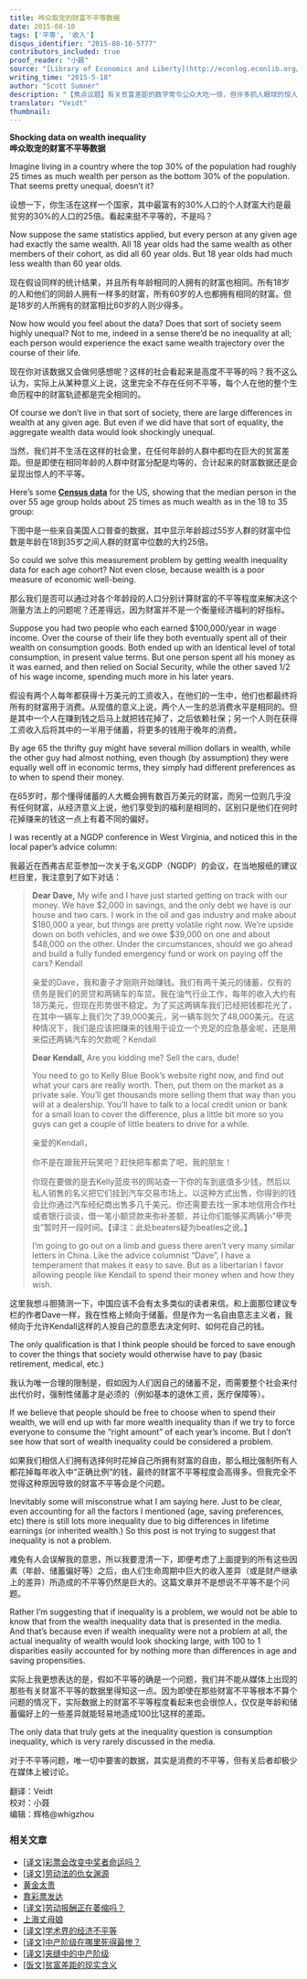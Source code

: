 ```yaml
---
title: 哗众取宠的财富不平等数据
date: 2015-08-10
tags: ['平等', '收入']
disqus_identifier: "2015-08-10-5777"
contributors_included: true
proof_reader: "小聂"
source: "[Library of Economics and Liberty](http://econlog.econlib.org/archives/2015/05/shocking_new_da.html)"
writing_time: "2015-5-18"
author: "Scott Sumner"
description: "【焦点议题】有关贫富差距的数字常令公众大吃一惊，但许多抓人眼球的惊人“差距、变化”，其实往往是统计假象，其背后根本没有人们以为它所揭示的事实，同一组数据，平凡还是惊艳，更多取决于如何组织和表述它，本文分析了其中一例，今后我们还会介绍更多。"
translator: "Veidt"
thumbnail:
---
```


**Shocking data on wealth inequality**  
**哗众取宠的财富不平等数据**

Imagine living in a country where the top 30% of the population had roughly 25 times as much wealth per person as the bottom 30% of the population. That seems pretty unequal, doesn’t it?

设想一下，你生活在这样一个国家，其中最富有的30%人口的个人财富大约是最贫穷的30%的人口的25倍。看起来挺不平等的，不是吗？

Now suppose the same statistics applied, but every person at any given age had exactly the same wealth. All 18 year olds had the same wealth as other members of their cohort, as did all 60 year olds. But 18 year olds had much less wealth than 60 year olds.

现在假设同样的统计结果，并且所有年龄相同的人拥有的财富也相同。所有18岁的人和他们的同龄人拥有一样多的财富，所有60岁的人也都拥有相同的财富。但是18岁的人所拥有的财富相比60岁的人则少得多。

Now how would you feel about the data? Does that sort of society seem highly unequal? Not to me, indeed in a sense there’d be no inequality at all; each person would experience the exact same wealth trajectory over the course of their life.

现在你对该数据又会做何感想呢？这样的社会看起来是高度不平等的吗？我不这么认为，实际上从某种意义上说，这里完全不存在任何不平等，每个人在他的整个生命历程中的财富轨迹都是完全相同的。

Of course we don’t live in that sort of society, there are large differences in wealth at any given age. But even if we did have that sort of equality, the aggregate wealth data would look shockingly unequal.

当然，我们并不生活在这样的社会里，在任何年龄的人群中都均在巨大的贫富差距。但是即使在相同年龄的人群中财富分配是均等的，合计起来的财富数据还是会呈现出惊人的不平等。

Here’s some [**Census data**](http://www.fool.com/investing/general/2015/05/17/americans-average-net-worth-by-age-how-do-you-comp.aspx?source=eogyholnk0000001) for the US, showing that the median person in the over 55 age group holds about 25 times as much wealth as in the 18 to 35 group:

下图中是一些来自美国人口普查的数据，其中显示年龄超过55岁人群的财富中位数是年龄在18到35岁之间人群的财富中位数的大约25倍。

So could we solve this measurement problem by getting wealth inequality data for each age cohort? Not even close, because wealth is a poor measure of economic well-being.

那么我们是否可以通过对各个年龄段的人口分别计算财富的不平等程度来解决这个测量方法上的问题呢？还差得远，因为财富并不是一个衡量经济福利的好指标。

Suppose you had two people who each earned $100,000/year in wage income. Over the course of their life they both eventually spent all of their wealth on consumption goods. Both ended up with an identical level of total consumption, in present value terms. But one person spent all his money as it was earned, and then relied on Social Security, while the other saved 1/2 of his wage income, spending much more in his later years.

假设有两个人每年都获得十万美元的工资收入，在他们的一生中，他们也都最终将所有的财富用于消费。从现值的意义上说，两个人一生的总消费水平是相同的。但是其中一个人在赚到钱之后马上就把钱花掉了，之后依赖社保；另一个人则在获得工资收入后将其中的一半用于储蓄，将更多的钱用于晚年的消费。

By age 65 the thrifty guy might have several million dollars in wealth, while the other guy had almost nothing, even though (by assumption) they were equally well off in economic terms, they simply had different preferences as to when to spend their money.

在65岁时，那个懂得储蓄的人大概会拥有数百万美元的财富，而另一位则几乎没有任何财富，从经济意义上说，他们享受到的福利是相同的，区别只是他们在何时花掉赚来的钱这一点上有着不同的偏好。

I was recently at a NGDP conference in West Virginia, and noticed this in the local paper’s advice column:

我最近在西弗吉尼亚参加一次关于名义GDP（NGDP）的会议，在当地报纸的建议栏目里，我注意到了如下对话：


> **Dear Dave,** My wife and I have just started getting on track with our money. We have $2,000 in savings, and the only debt we have is our house and two cars. I work in the oil and gas industry and make about $180,000 a year, but things are pretty volatile right now. We’re upside down on both vehicles, and we owe $39,000 on one and about $48,000 on the other. Under the circumstances, should we go ahead and build a fully funded emergency fund or work on paying off the cars? Kendall
> 
>  亲爱的Dave，我和妻子才刚刚开始赚钱。我们有两千美元的储蓄，仅有的债务是我们的房贷和两辆车的车贷。我在油气行业工作，每年的收入大约有18万美元，但现在形势很不稳定。为了买这两辆车我们已经把钱都花光了，在其中一辆车上我们欠了39,000美元，另一辆车则欠了48,000美元。在这种情况下，我们是应该把赚来的钱用于设立一个充足的应急基金呢，还是用来偿还两辆汽车的欠款呢？Kendall
> 
>  **Dear Kendall,** Are you kidding me? Sell the cars, dude!
> 
>  You need to go to Kelly Blue Book’s website right now, and find out what your cars are really worth. Then, put them on the market as a private sale. You’ll get thousands more selling them that way than you will at a dealership. You’ll have to talk to a local credit union or bank for a small loan to cover the difference, plus a little bit more so you guys can get a couple of little beaters to drive for a while.
> 
>  亲爱的Kendall，
> 
>  你不是在跟我开玩笑吧？赶快把车都卖了吧，我的朋友！
> 
>  你现在要做的是去Kelly蓝皮书的网站查一下你的车到底值多少钱，然后以私人销售的名义把它们挂到汽车交易市场上。以这种方式出售，你得到的钱会比你通过汽车经纪商出售多几千美元。你还需要去找一家本地信用合作社或者银行谈谈，借一笔小额贷款来弥补差额，并让你们能够买两辆小“甲壳虫”暂时开一段时间。【译注：此处beaters疑为beatles之讹。】
> 
>  I’m going to go out on a limb and guess there aren’t very many similar letters in China. Like the advice columnist “Dave”, I have a temperament that makes it easy to save. But as a libertarian I favor allowing people like Kendall to spend their money when and how they wish.

这里我想斗胆猜测一下，中国应该不会有太多类似的读者来信。和上面那位建议专栏的作者Dave一样，我在性格上倾向于储蓄。但是作为一名自由意志主义者，我倾向于允许Kendall这样的人按自己的意愿去决定何时、如何花自己的钱。

The only qualification is that I think people should be forced to save enough to cover the things that society would otherwise have to pay (basic retirement, medical, etc.)

我认为唯一合理的限制是，假如因为人们因自己的储蓄不足，而需要整个社会来付出代价时，强制性储蓄才是必须的（例如基本的退休工资，医疗保障等）。

If we believe that people should be free to choose when to spend their wealth, we will end up with far more wealth inequality than if we try to force everyone to consume the “right amount” of each year’s income. But I don’t see how that sort of wealth inequality could be considered a problem.

如果我们相信人们拥有选择何时花掉自己所拥有财富的自由，那么相比强制所有人都花掉每年收入中“正确比例”的钱，最终的财富不平等程度会高得多。但我完全不觉得这种原因导致的财富不平等会是个问题。

Inevitably some will misconstrue what I am saying here. Just to be clear, even accounting for all the factors I mentioned (age, saving preferences, etc) there is still lots more inequality due to big differences in lifetime earnings (or inherited wealth.) So this post is not trying to suggest that inequality is not a problem.

难免有人会误解我的意思，所以我要澄清一下，即便考虑了上面提到的所有这些因素（年龄、储蓄偏好等）之后，由人们生命周期中巨大的收入差异（或是财产继承上的差异）所造成的不平等仍然是巨大的。这篇文章并不是想说不平等不是个问题。

Rather I’m suggesting that if inequality is a problem, we would not be able to know that from the wealth inequality data that is presented in the media. And that’s because even if wealth inequality were not a problem at all, the actual inequality of wealth would look shocking large, with 100 to 1 disparities easily accounted for by nothing more than differences in age and saving propensities.

实际上我更想表达的是，假如不平等的确是一个问题，我们并不能从媒体上出现的那些有关财富不平等的数据里得知这一点。因为即使在那些财富不平等根本不算个问题的情况下，实际数据上的财富不平等程度看起来也会很惊人，仅仅是年龄和储蓄偏好上的一些差异就能轻易地造成100比1这样的差距。

The only data that truly gets at the inequality question is consumption inequality, which is very rarely discussed in the media.

对于不平等问题，唯一切中要害的数据，其实是消费的不平等，但有关后者却极少在媒体上被讨论。


翻译：Veidt  
校对：小聂  
编辑：辉格@whigzhou


### 相关文章

* [[译文]彩票会改变中奖者命运吗？](https://headsalon.org/archives/7385.html "[译文]彩票会改变中奖者命运吗？")
* [[译文]劳动法的仇女渊源](https://headsalon.org/archives/7466.html "[译文]劳动法的仇女渊源")
* [黄金太贵](https://headsalon.org/archives/7341.html "黄金太贵")
* [靠彩票发达](https://headsalon.org/archives/7191.html "靠彩票发达")
* [[译文]劳动报酬正在萎缩吗？](https://headsalon.org/archives/6838.html "[译文]劳动报酬正在萎缩吗？")
* [上海丈母娘](https://headsalon.org/archives/7046.html "上海丈母娘")
* [[译文]学术界的经济不平等](https://headsalon.org/archives/6196.html "[译文]学术界的经济不平等")
* [[译文]中产阶级在哪里死得最惨？](https://headsalon.org/archives/5927.html "[译文]中产阶级在哪里死得最惨？")
* [[译文]夹缝中的中产阶级](https://headsalon.org/archives/5839.html "[译文]夹缝中的中产阶级")
* [[饭文]贫富差距的现实含义](https://headsalon.org/archives/4914.html "[饭文]贫富差距的现实含义")

